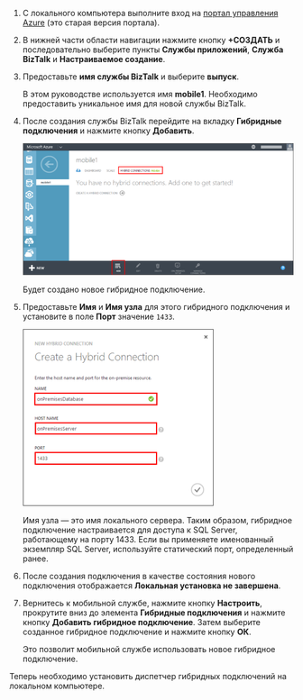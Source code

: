 
1. С локального компьютера выполните вход на [портал управления Azure](http://manager.windowsazure.com) (это старая версия портала).

2. В нижней части области навигации нажмите кнопку **+СОЗДАТЬ** и последовательно выберите пункты **Службы приложений**, **Служба BizTalk** и **Настраиваемое создание**.

3. Предоставьте **имя службы BizTalk** и выберите **выпуск**.

	В этом руководстве используется имя **mobile1**. Необходимо предоставить уникальное имя для новой службы BizTalk.

4. После создания службы BizTalk перейдите на вкладку **Гибридные подключения** и нажмите кнопку **Добавить**.

	![Добавление гибридного подключения](./media/hybrid-connections-create-new/3.png)

	Будет создано новое гибридное подключение.

5. Предоставьте **Имя** и **Имя узла** для этого гибридного подключения и установите в поле **Порт** значение `1433`.
  
	![Настройка гибридного подключения](./media/hybrid-connections-create-new/4.png)

	Имя узла — это имя локального сервера. Таким образом, гибридное подключение настраивается для доступа к SQL Server, работающему на порту 1433. Если вы применяете именованный экземпляр SQL Server, используйте статический порт, определенный ранее.

6. После создания подключения в качестве состояния нового подключения отображается **Локальная установка не завершена**.

7. Вернитесь к мобильной службе, нажмите кнопку **Настроить**, прокрутите вниз до элемента **Гибридные подключения** и нажмите кнопку **Добавить гибридное подключение**. Затем выберите созданное гибридное подключение и нажмите кнопку **ОК**.

    Это позволит мобильной службе использовать новое гибридное подключение.

Теперь необходимо установить диспетчер гибридных подключений на локальном компьютере.

<!---HONumber=August15_HO6-->